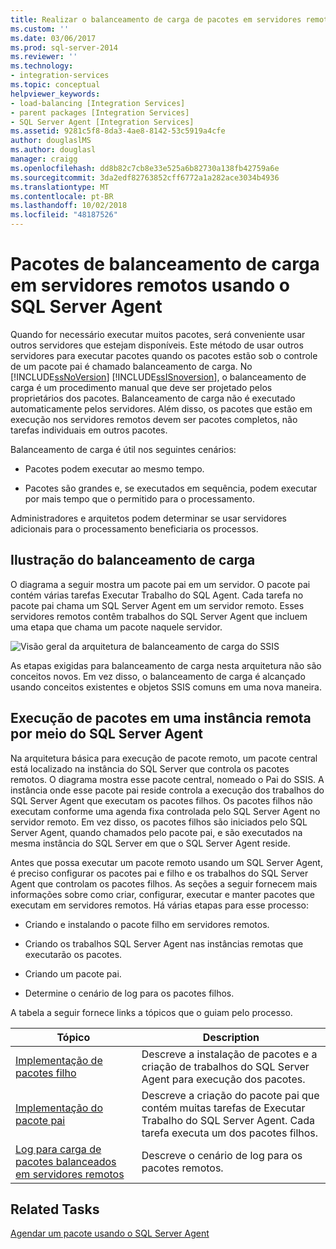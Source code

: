 ```yaml
---
title: Realizar o balanceamento de carga de pacotes em servidores remotos usando o SQL Server Agent | Microsoft Docs
ms.custom: ''
ms.date: 03/06/2017
ms.prod: sql-server-2014
ms.reviewer: ''
ms.technology:
- integration-services
ms.topic: conceptual
helpviewer_keywords:
- load-balancing [Integration Services]
- parent packages [Integration Services]
- SQL Server Agent [Integration Services]
ms.assetid: 9281c5f8-8da3-4ae8-8142-53c5919a4cfe
author: douglaslMS
ms.author: douglasl
manager: craigg
ms.openlocfilehash: dd8b82c7cb8e33e525a6b82730a138fb42759a6e
ms.sourcegitcommit: 3da2edf82763852cff6772a1a282ace3034b4936
ms.translationtype: MT
ms.contentlocale: pt-BR
ms.lasthandoff: 10/02/2018
ms.locfileid: "48187526"
---
```

# <a name="load-balancing-packages-on-remote-servers-by-using-sql-server-agent"></a>Pacotes de balanceamento de carga em servidores remotos usando o SQL Server Agent
  Quando for necessário executar muitos pacotes, será conveniente usar outros servidores que estejam disponíveis. Este método de usar outros servidores para executar pacotes quando os pacotes estão sob o controle de um pacote pai é chamado balanceamento de carga. No [!INCLUDE[ssNoVersion](../../includes/ssnoversion-md.md)] [!INCLUDE[ssISnoversion](../../includes/ssisnoversion-md.md)], o balanceamento de carga é um procedimento manual que deve ser projetado pelos proprietários dos pacotes. Balanceamento de carga não é executado automaticamente pelos servidores. Além disso, os pacotes que estão em execução nos servidores remotos devem ser pacotes completos, não tarefas individuais em outros pacotes.  
  
 Balanceamento de carga é útil nos seguintes cenários:  
  
-   Pacotes podem executar ao mesmo tempo.  
  
-   Pacotes são grandes e, se executados em sequência, podem executar por mais tempo que o permitido para o processamento.  
  
 Administradores e arquitetos podem determinar se usar servidores adicionais para o processamento beneficiaria os processos.  
  
## <a name="illustration-of-load-balancing"></a>Ilustração do balanceamento de carga  
 O diagrama a seguir mostra um pacote pai em um servidor. O pacote pai contém várias tarefas Executar Trabalho do SQL Agent. Cada tarefa no pacote pai chama um SQL Server Agent em um servidor remoto. Esses servidores remotos contêm trabalhos do SQL Server Agent que incluem uma etapa que chama um pacote naquele servidor.  
  
 ![Visão geral da arquitetura de balanceamento de carga do SSIS](../media/loadbalancingoverview.gif "Visão geral da arquitetura de balanceamento de carga do SSIS")  
  
 As etapas exigidas para balanceamento de carga nesta arquitetura não são conceitos novos. Em vez disso, o balanceamento de carga é alcançado usando conceitos existentes e objetos SSIS comuns em uma nova maneira.  
  
## <a name="execution-of-packages-on-a-remote-instance-by-using-sql-server-agent"></a>Execução de pacotes em uma instância remota por meio do SQL Server Agent  
 Na arquitetura básica para execução de pacote remoto, um pacote central está localizado na instância do SQL Server que controla os pacotes remotos. O diagrama mostra esse pacote central, nomeado o Pai do SSIS. A instância onde esse pacote pai reside controla a execução dos trabalhos do SQL Server Agent que executam os pacotes filhos. Os pacotes filhos não executam conforme uma agenda fixa controlada pelo SQL Server Agent no servidor remoto. Em vez disso, os pacotes filhos são iniciados pelo SQL Server Agent, quando chamados pelo pacote pai, e são executados na mesma instância do SQL Server em que o SQL Server Agent reside.  
  
 Antes que possa executar um pacote remoto usando um SQL Server Agent, é preciso configurar os pacotes pai e filho e os trabalhos do SQL Server Agent que controlam os pacotes filhos. As seções a seguir fornecem mais informações sobre como criar, configurar, executar e manter pacotes que executam em servidores remotos. Há várias etapas para esse processo:  
  
-   Criando e instalando o pacote filho em servidores remotos.  
  
-   Criando os trabalhos SQL Server Agent nas instâncias remotas que executarão os pacotes.  
  
-   Criando um pacote pai.  
  
-   Determine o cenário de log para os pacotes filhos.  
  
 A tabela a seguir fornece links a tópicos que o guiam pelo processo.  
  
|Tópico|Description|  
|-----------|-----------------|  
|[Implementação de pacotes filho](../implementation-of-child-packages.md)|Descreve a instalação de pacotes e a criação de trabalhos do SQL Server Agent para execução dos pacotes.|  
|[Implementação do pacote pai](../implementation-of-the-parent-package.md)|Descreve a criação do pacote pai que contém muitas tarefas de Executar Trabalho do SQL Server Agent. Cada tarefa executa um dos pacotes filhos.|  
|[Log para carga de pacotes balanceados em servidores remotos](../logging-for-load-balanced-packages-on-remote-servers.md)|Descreve o cenário de log para os pacotes remotos.|  
  
## <a name="related-tasks"></a>Related Tasks  
 [Agendar um pacote usando o SQL Server Agent](../schedule-a-package-by-using-sql-server-agent.md)  
  
  
